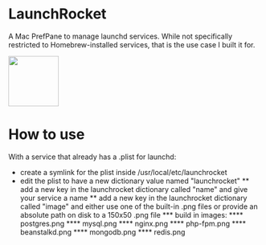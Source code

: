 LaunchRocket
============

A Mac PrefPane to manage launchd services. While not specifically restricted to Homebrew-installed services, that is the use case I built it for.

<img src="https://raw.github.com/jimbojsb/launchrocket/master/LaunchRocket/rocket.png" height="100" width="100"/>


How to use
==========
With a service that already has a .plist for launchd:
* create a symlink for the plist inside /usr/local/etc/launchrocket
* edit the plist to have a new dictionary value named "launchrocket"
** add a new key in the launchrocket dictionary called "name" and give your service a name
** add a new key in the launchrocket dictionary called "image" and either use one of the built-in .png files or provide an absolute path on disk to a 150x50 .png file
*** build in images:
**** postgres.png
**** mysql.png
**** nginx.png
**** php-fpm.png
**** beanstalkd.png
**** mongodb.png
**** redis.png
